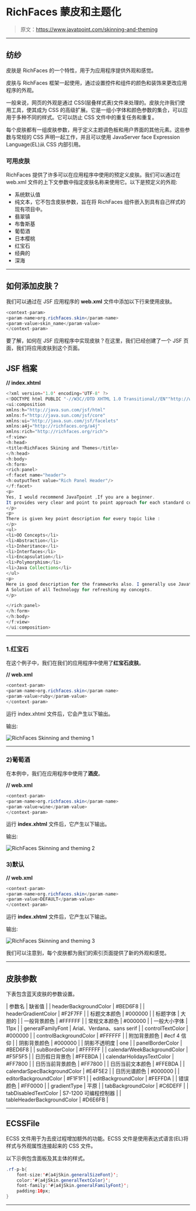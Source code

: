 # RichFaces 蒙皮和主题化

> 原文：<https://www.javatpoint.com/skinning-and-theming>

* * *

## 纺纱

皮肤是 RichFaces 的一个特性，用于为应用程序提供外观和感觉。

皮肤与 RichFaces 框架一起使用，通过设置控件和组件的颜色和装饰来更改应用程序的外观。

一般来说，网页的外观是通过 CSS(层叠样式表)文件来处理的。皮肤允许我们使用工具，使其成为 CSS 的高级扩展。它是一组小字体和颜色参数的集合，可以应用于多种不同的样式。它可以防止 CSS 文件中的重复任务和重复。

每个皮肤都有一组皮肤参数，用于定义主题调色板和用户界面的其他元素。这些参数与常规的 CSS 声明一起工作，并且可以使用 JavaServer face Expression Language(EL)从 CSS 内部引用。

### 可用皮肤

RichFaces 提供了许多可以在应用程序中使用的预定义皮肤。我们可以通过在 web.xml 文件的上下文参数中指定皮肤名称来使用它。以下是预定义的外观:

*   系统默认值
*   纯文本，它不包含皮肤参数，旨在将 RichFaces 组件嵌入到具有自己样式的现有项目中。
*   翡翠镇
*   布鲁斯基
*   葡萄酒
*   日本樱桃
*   红宝石
*   经典的
*   深海

* * *

## 如何添加皮肤？

我们可以通过在 JSF 应用程序的 **web.xml** 文件中添加以下行来使用皮肤。

```java
<context-param>
<param-name>org.richfaces.skin</param-name>
<param-value>skin_name</param-value>
</context-param>

```

要了解，如何在 JSF 应用程序中实现皮肤？在这里，我们已经创建了一个 JSF 页面，我们将应用皮肤到这个页面。

## JSF 档案

**// index.xhtml**

```java
<?xml version='1.0' encoding='UTF-8' ?>
<!DOCTYPE html PUBLIC "-//W3C//DTD XHTML 1.0 Transitional//EN""http://www.w3.org/TR/xhtml1/DTD/xhtml1-transitional.dtd">
<ui:composition 
xmlns:h="http://java.sun.com/jsf/html"
xmlns:f="http://java.sun.com/jsf/core"
xmlns:ui="http://java.sun.com/jsf/facelets"
xmlns:a4j="http://richfaces.org/a4j"
xmlns:rich="http://richfaces.org/rich">
<f:view>
<h:head>
<title>RichFaces Skining and Themes</title>
</h:head>
<h:body>
<h:form>
<rich:panel>
<f:facet name="header">
<h:outputText value="Rich Panel Header"/>
</f:facet>
<p>
Yes, I would recommend JavaTpoint ,If you are a beginner. 
It provides very clear and point to point approach for each standard concept of Java.
</p>
<p>
There is given key point description for every topic like :
</p>
<ul>
<li>OO Concepts</li>
<li>Abstraction</li>
<li>Inheritance</li>
<li>Interfaces</li>
<li>Encapsulation</li>
<li>Polymorphism</li>
<li>Java Collections</li>
</ul>
<p>
Here is good description for the frameworks also. I generally use Javatpoint - 
A Solution of all Technology for refreshing my concepts.
</p>

</rich:panel>
</h:form>
</h:body>
</f:view>
</ui:composition>

```

* * *

### 1.红宝石

在这个例子中，我们在我们的应用程序中使用了**红宝石皮肤**。

**// web.xml**

```java
<context-param>
<param-name>org.richfaces.skin</param-name>
<param-value>ruby</param-value>
</context-param>

```

运行 index.xhtml 文件后，它会产生以下输出。

输出:

![RichFaces Skinning and theming 1](img/bc6876e3c6e17fc1a170d26ad70203a4.png)

* * *

### 2)葡萄酒

在本例中，我们在应用程序中使用了**酒皮**。

**// web.xml**

```java
<context-param>
<param-name>org.richfaces.skin</param-name>
<param-value>wine</param-value>
</context-param>

```

运行 **index.xhtml** 文件后，它产生以下输出。

输出:

![RichFaces Skinning and theming 2](img/03391a4099f875761a52c2e595243f70.png)

### 3)默认

**// web.xml**

```java
<context-param>
<param-name>org.richfaces.skin</param-name>
<param-value>DEFAULT</param-value>
</context-param>

```

运行 **index.xhtml** 文件后，它产生以下输出。

输出:

![RichFaces Skinning and theming 3](img/e1096bfb0ff3fccb3c1ca7df0ceac215.png)

我们可以注意到，每个皮肤都为我们的索引页面提供了新的外观和感觉。

* * *

## 皮肤参数

下表包含蓝天皮肤的参数设置。

| 参数名 | 缺省值 |
| headerBackgroundColor | #BED6F8 |
| headerGradientColor | #F2F7FF |
| 标题文本颜色 | #000000 |
| 标题字体 | 大胆的 |
| 一般背景颜色 | #FFFFFF |
| 常规文本颜色 | #000000 |
| 一般大小字体 | 11px |
| generalFamilyFont | Arial、Verdana、sans serif |
| controlTextColor | #000000 |
| controlBackgroundColor | #FFFFFF |
| 附加背景颜色 | #ecf 4 信仰 |
| 阴影背景颜色 | #000000 |
| 阴影不透明度 | one |
| panelBorderColor | #BED6F8 |
| subBorderColor | #FFFFFF |
| calendarWeekBackgroundColor | #F5F5F5 |
| 日历假日背景色 | #FFEBDA |
| calendarHolidaysTextColor | #FF7800 |
| 日历当前背景颜色 | #FF7800 |
| 日历当前文本颜色 | #FFEBDA |
| calendarSpecBackgroundColor | #E4F5E2 |
| 日历光谱颜色 | #000000 |
| editorBackgroundColor | #F1F1F1 |
| editBackgroundColor | #FEFFDA |
| 错误颜色 | #FF0000 |
| gradientType | 平原 |
| tabBackgroundColor | #C6DEFF |
| tabDisabledTextColor | S7-1200 可编程控制器 |
| tableHeaderBackgroundColor | #D6E6FB |

* * *

## ECSSFile

ECSS 文件用于为去皮过程增加额外的功能。ECSS 文件是使用表达式语言(EL)将样式与外观属性连接起来的 CSS 文件。

以下示例包含面板及其主体的样式。

```java
.rf-p-b{
	font-size:'#{a4jSkin.generalSizeFont}';
	color:'#{a4jSkin.generalTextColor}';
	font-family:'#{a4jSkin.generalFamilyFont}';
	padding:10px;
}

```

* * *